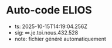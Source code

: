 # Auto-code ELIOS
- ts: 2025-10-15T14:19:04.256Z
- sig: ∞.je.toi.nous.432.528
- note: fichier généré automatiquement